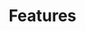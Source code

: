 ---
title: "Features"
meta_title: "Adinscene Features - AI-Powered Video Advertising Platform"
description: "Discover how Adinscene transforms video content into intelligent ad inventory with AI scene analysis, keyword targeting, and real-time analytics."
draft: false

hero:
  subtitle: Platform Features
  title: Transform Your Video Content Into Revenue
  description: Leverage cutting-edge AI technology to create contextual advertising opportunities <br> within your video content with precision targeting and real-time analytics.
---